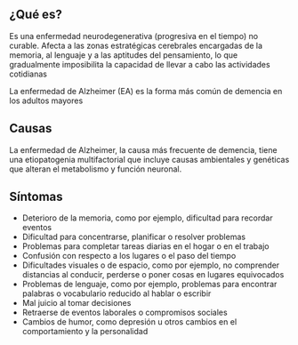 ﻿## ¿Qué es?
Es una enfermedad neurodegenerativa (progresiva en el tiempo) no curable. Afecta a las zonas estratégicas cerebrales encargadas de la memoria, al lenguaje y a las aptitudes del pensamiento, lo que gradualmente imposibilita la capacidad de llevar a cabo las actividades cotidianas

La enfermedad de Alzheimer (EA) es la forma más común de demencia en los adultos mayores

## Causas
La enfermedad de Alzheimer, la causa más frecuente de demencia, tiene una etiopatogenia multifactorial que incluye causas ambientales y genéticas que alteran el metabolismo y función neuronal.

## Síntomas 
-	Deterioro de la memoria, como por ejemplo, dificultad para recordar eventos
-	Dificultad para concentrarse, planificar o resolver problemas
-	Problemas para completar tareas diarias en el hogar o en el trabajo
-	Confusión con respecto a los lugares o el paso del tiempo
-	Dificultades visuales o de espacio, como por ejemplo, no comprender distancias al conducir, perderse o poner cosas en lugares equivocados
-	Problemas de lenguaje, como por ejemplo, problemas para encontrar palabras o vocabulario reducido al hablar o escribir
-	Mal juicio al tomar decisiones
-	Retraerse de eventos laborales o compromisos sociales
-	Cambios de humor, como depresión u otros cambios en el comportamiento y la personalidad

